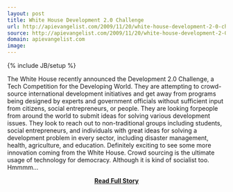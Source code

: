 ```yaml
---
layout: post
title: White House Development 2.0 Challenge
url: http://apievangelist.com/2009/11/20/white-house-development-2-0-challenge/
source: http://apievangelist.com/2009/11/20/white-house-development-2-0-challenge/
domain: apievangelist.com
image: 
---
```

{% include JB/setup %}<p>The White House recently announced the Development 2.0 Challenge, a Tech Competition for the Developing World.
They are attempting to crowd-source international development initiatives and get away from programs being designed by experts and government officials without sufficient input from citizens, social entrepreneurs, or people.
They are looking forpeople from around the world to submit ideas for solving various development issues. They look to reach out to non-traditional groups including students, social entrepreneurs, and individuals with great ideas for solving a development problem in every sector, including disaster management, health, agriculture, and education.
Definitely exciting to see some more innovation coming from the White House. Crowd sourcing is the ultimate usage of technology for democracy. Although it is kind of socialist too. Hmmmm...
</p>
<center><p><a href="http://apievangelist.com/2009/11/20/white-house-development-2-0-challenge/" style='padding:25px; font-sze:18px; font-weight: bold;'>Read Full Story</a></p></center>
